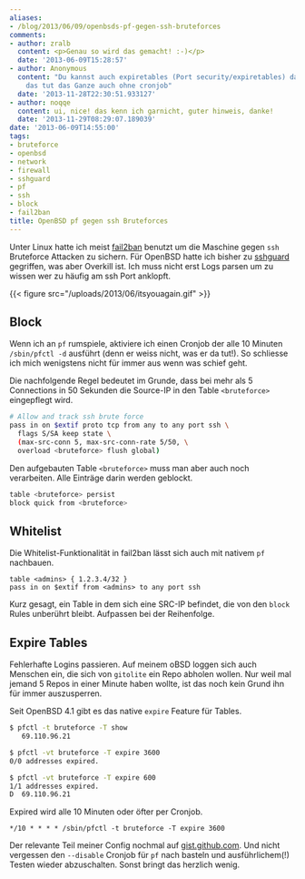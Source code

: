 ```yaml
---
aliases:
- /blog/2013/06/09/openbsds-pf-gegen-ssh-bruteforces
comments:
- author: zralb
  content: <p>Genau so wird das gemacht! :-)</p>
  date: '2013-06-09T15:28:57'
- author: Anonymous
  content: "Du kannst auch expiretables (Port security/expiretables) daf\xFCr benutzen,
    das tut das Ganze auch ohne cronjob"
  date: '2013-11-28T22:30:51.933127'
- author: noqqe
  content: ui, nice! das kenn ich garnicht, guter hinweis, danke!
  date: '2013-11-29T08:29:07.189039'
date: '2013-06-09T14:55:00'
tags:
- bruteforce
- openbsd
- network
- firewall
- sshguard
- pf
- ssh
- block
- fail2ban
title: OpenBSD pf gegen ssh Bruteforces
---
```


Unter Linux hatte ich meist
[fail2ban](http://www.fail2ban.org/wiki/index.php/Main_Page) benutzt um die Maschine gegen `ssh`
Bruteforce Attacken zu sichern. Für OpenBSD hatte ich bisher zu
[sshguard](http://www.sshguard.net/)
gegriffen, was aber Overkill ist. Ich muss nicht erst Logs parsen um zu wissen
wer zu häufig am ssh Port anklopft.

{{< figure src="/uploads/2013/06/itsyouagain.gif" >}}

## Block

Wenn ich an `pf` rumspiele, aktiviere ich einen Cronjob
der alle 10 Minuten `/sbin/pfctl -d` ausführt (denn er weiss nicht, was er da
tut!). So schliesse ich mich wenigstens nicht für immer aus wenn was schief
geht.

Die nachfolgende Regel bedeutet im Grunde, dass bei mehr als 5 Connections
in 50 Sekunden die Source-IP in den Table `<bruteforce>` eingepflegt wird.

``` bash
# Allow and track ssh brute force
pass in on $extif proto tcp from any to any port ssh \
  flags S/SA keep state \
  (max-src-conn 5, max-src-conn-rate 5/50, \
  overload <bruteforce> flush global)
```

Den aufgebauten Table `<bruteforce>` muss man aber auch noch verarbeiten.
Alle Einträge darin werden geblockt.

``` bash
table <bruteforce> persist
block quick from <bruteforce>
```

## Whitelist

Die Whitelist-Funktionalität in fail2ban lässt sich auch
mit nativem `pf` nachbauen.

```
table <admins> { 1.2.3.4/32 }
pass in on $extif from <admins> to any port ssh
```

Kurz gesagt, ein Table in dem sich eine SRC-IP befindet,
die von den `block` Rules unberührt bleibt. Aufpassen bei der Reihenfolge.

## Expire Tables

Fehlerhafte Logins passieren. Auf meinem oBSD loggen sich auch Menschen ein,
die sich von `gitolite` ein Repo abholen wollen. Nur weil mal jemand 5 Repos in einer
Minute haben wollte, ist das noch kein Grund ihn für immer auszusperren.

Seit OpenBSD 4.1 gibt es das native `expire` Feature für Tables.

``` bash
$ pfctl -t bruteforce -T show
   69.110.96.21

$ pfctl -vt bruteforce -T expire 3600
0/0 addresses expired.

$ pfctl -vt bruteforce -T expire 600
1/1 addresses expired.
D  69.110.96.21
```

Expired wird alle 10 Minuten oder öfter per Cronjob.

```
*/10 * * * * /sbin/pfctl -t bruteforce -T expire 3600
```

Der relevante Teil meiner Config nochmal auf [gist.github.com](https://gist.github.com/noqqe/5743740).
Und nicht vergessen den `--disable` Cronjob für `pf` nach basteln und
ausführlichem(!) Testen wieder abzuschalten. Sonst bringt das herzlich wenig.